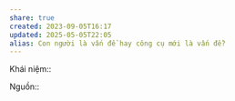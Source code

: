 ```yaml
---
share: true
created: 2023-09-05T16:17
updated: 2025-05-05T22:05
alias: Con người là vấn đề hay công cụ mới là vấn đề?
---
```

Khái niệm:: 

Nguồn:: 
